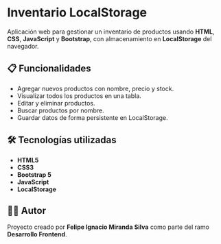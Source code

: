 # Inventario LocalStorage

Aplicación web para gestionar un inventario de productos usando **HTML**, **CSS**, **JavaScript** y **Bootstrap**, con almacenamiento en **LocalStorage** del navegador.

## 📋 Funcionalidades

- Agregar nuevos productos con nombre, precio y stock.
- Visualizar todos los productos en una tabla.
- Editar y eliminar productos.
- Buscar productos por nombre.
- Guardar datos de forma persistente en LocalStorage.

## 🛠️ Tecnologías utilizadas

- **HTML5**
- **CSS3**
- **Bootstrap 5**
- **JavaScript**
- **LocalStorage**

## 👨‍💻 Autor

Proyecto creado por **Felipe Ignacio Miranda Silva** como parte del ramo **Desarrollo Frontend**.
